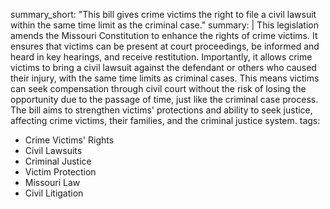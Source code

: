 summary_short: "This bill gives crime victims the right to file a civil lawsuit within the same time limit as the criminal case."
summary: |
  This legislation amends the Missouri Constitution to enhance the rights of crime victims. It ensures that victims can be present at court proceedings, be informed and heard in key hearings, and receive restitution. Importantly, it allows crime victims to bring a civil lawsuit against the defendant or others who caused their injury, with the same time limits as criminal cases. This means victims can seek compensation through civil court without the risk of losing the opportunity due to the passage of time, just like the criminal case process. The bill aims to strengthen victims' protections and ability to seek justice, affecting crime victims, their families, and the criminal justice system.
tags:
  - Crime Victims' Rights
  - Civil Lawsuits
  - Criminal Justice
  - Victim Protection
  - Missouri Law
  - Civil Litigation
